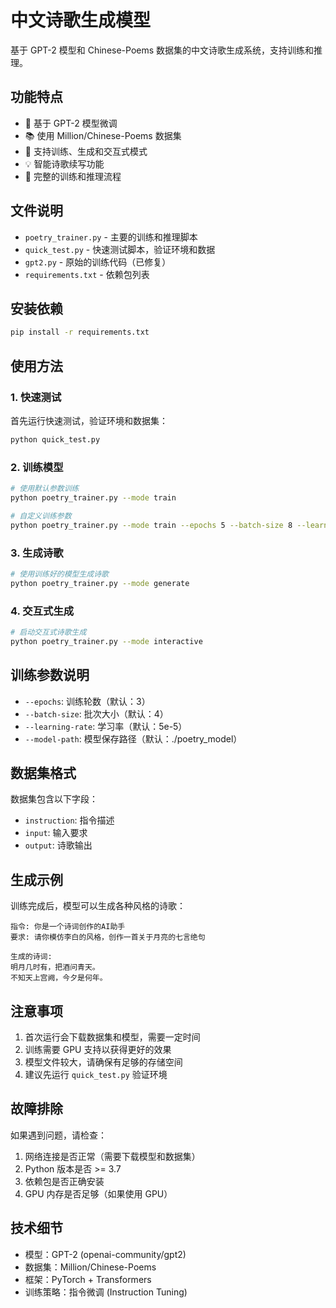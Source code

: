 # 中文诗歌生成模型

基于 GPT-2 模型和 Chinese-Poems 数据集的中文诗歌生成系统，支持训练和推理。

## 功能特点

- 🎯 基于 GPT-2 模型微调
- 📚 使用 Million/Chinese-Poems 数据集
- 🚀 支持训练、生成和交互式模式
- 💡 智能诗歌续写功能
- 🔧 完整的训练和推理流程

## 文件说明

- `poetry_trainer.py` - 主要的训练和推理脚本
- `quick_test.py` - 快速测试脚本，验证环境和数据
- `gpt2.py` - 原始的训练代码（已修复）
- `requirements.txt` - 依赖包列表

## 安装依赖

```bash
pip install -r requirements.txt
```

## 使用方法

### 1. 快速测试

首先运行快速测试，验证环境和数据集：

```bash
python quick_test.py
```

### 2. 训练模型

```bash
# 使用默认参数训练
python poetry_trainer.py --mode train

# 自定义训练参数
python poetry_trainer.py --mode train --epochs 5 --batch-size 8 --learning-rate 3e-5
```

### 3. 生成诗歌

```bash
# 使用训练好的模型生成诗歌
python poetry_trainer.py --mode generate
```

### 4. 交互式生成

```bash
# 启动交互式诗歌生成
python poetry_trainer.py --mode interactive
```

## 训练参数说明

- `--epochs`: 训练轮数（默认：3）
- `--batch-size`: 批次大小（默认：4）
- `--learning-rate`: 学习率（默认：5e-5）
- `--model-path`: 模型保存路径（默认：./poetry_model）

## 数据集格式

数据集包含以下字段：
- `instruction`: 指令描述
- `input`: 输入要求
- `output`: 诗歌输出

## 生成示例

训练完成后，模型可以生成各种风格的诗歌：

```
指令: 你是一个诗词创作的AI助手
要求: 请你模仿李白的风格，创作一首关于月亮的七言绝句

生成的诗词:
明月几时有，把酒问青天。
不知天上宫阙，今夕是何年。
```

## 注意事项

1. 首次运行会下载数据集和模型，需要一定时间
2. 训练需要 GPU 支持以获得更好的效果
3. 模型文件较大，请确保有足够的存储空间
4. 建议先运行 `quick_test.py` 验证环境

## 故障排除

如果遇到问题，请检查：

1. 网络连接是否正常（需要下载模型和数据集）
2. Python 版本是否 >= 3.7
3. 依赖包是否正确安装
4. GPU 内存是否足够（如果使用 GPU）

## 技术细节

- 模型：GPT-2 (openai-community/gpt2)
- 数据集：Million/Chinese-Poems
- 框架：PyTorch + Transformers
- 训练策略：指令微调 (Instruction Tuning)
